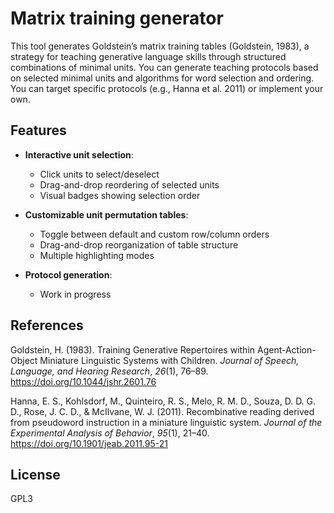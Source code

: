 # Matrix training generator

This tool generates Goldstein’s matrix training tables (Goldstein, 1983), a strategy for teaching generative language skills through structured combinations of minimal units. You can generate teaching protocols based on selected minimal units and algorithms for word selection and ordering. You can target specific protocols (e.g., Hanna et al. 2011) or implement your own.

## Features

- **Interactive unit selection**:
  - Click units to select/deselect
  - Drag-and-drop reordering of selected units
  - Visual badges showing selection order

- **Customizable unit permutation tables**:
  - Toggle between default and custom row/column orders
  - Drag-and-drop reorganization of table structure
  - Multiple highlighting modes

- **Protocol generation**:
  - Work in progress


## References

Goldstein, H. (1983). Training Generative Repertoires within Agent-Action-Object Miniature Linguistic Systems with Children. *Journal of Speech, Language, and Hearing Research*, *26*(1), 76–89. https://doi.org/10.1044/jshr.2601.76

Hanna, E. S., Kohlsdorf, M., Quinteiro, R. S., Melo, R. M. D., Souza, D. D. G. D., Rose, J. C. D., & McIlvane, W. J. (2011). Recombinative reading derived from pseudoword instruction in a miniature linguistic system. *Journal of the Experimental Analysis of Behavior*, *95*(1), 21–40. https://doi.org/10.1901/jeab.2011.95-21

## License

GPL3